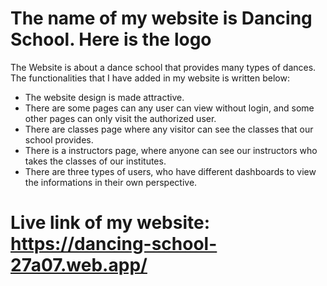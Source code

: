 
# The name of my website is Dancing School. Here is the logo 
The Website is about a dance school that provides many types of dances. The functionalities that I have added in my website is written below:
* The website design is made attractive.
* There are some pages can any user can view without login, and some other pages can only visit the authorized user.
* There are classes page where any visitor can see the classes that our school provides.
* There is a instructors page, where anyone can see our instructors who takes the classes of our institutes.
* There are three types of users, who have different dashboards to view the informations in their own perspective.

# Live link of my website: https://dancing-school-27a07.web.app/